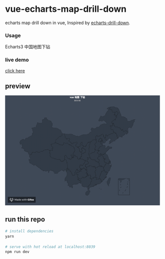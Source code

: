 # vue-echarts-map-drill-down

echarts map drill down in vue, Inspired by [echarts-drill-down](https://github.com/flute/echarts3-chinese-map-drill-down).

### Usage

Echarts3 中国地图下钻

### live demo

[click here](https://ws456999.github.io/vue-echarts-map-drill-down/#/)

## preview

![drill down](./static/demo.gif)

## run this repo

``` bash
# install dependencies
yarn

# serve with hot reload at localhost:8039
npm run dev

```
